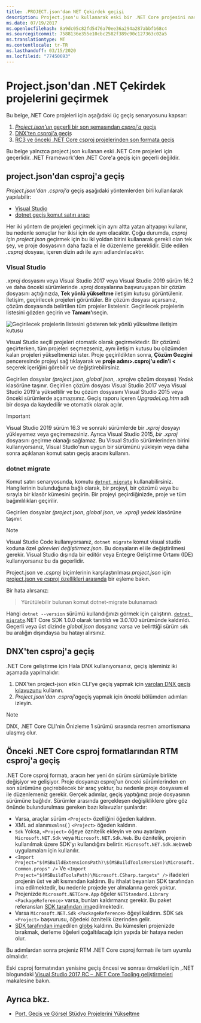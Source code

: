 ```yaml
---
title: .PROJECT.json'dan NET Çekirdek geçişi
description: Project.json'u kullanarak eski bir .NET Core projesini nasıl geçirebilirsiniz öğrenin
ms.date: 07/19/2017
ms.openlocfilehash: 8a9dc05c82fd5476a70ee36a294a287abbfb68c4
ms.sourcegitcommit: 7588136e355e10cbc2582f389c90c127363c02a5
ms.translationtype: MT
ms.contentlocale: tr-TR
ms.lasthandoff: 03/15/2020
ms.locfileid: "77450693"
---
```

# <a name="migrating-net-core-projects-from-projectjson"></a>Project.json'dan .NET Çekirdek projelerini geçirmek

Bu belge,.NET Core projeleri için aşağıdaki üç geçiş senaryosunu kapsar:

1. [*Project.json'un* geçerli bir son şemasından *csproj'a* geçiş](#migration-from-projectjson-to-csproj)
2. [DNX'ten csproj'a geçiş](#migration-from-dnx-to-csproj)
3. [RC3 ve önceki .NET Core csproj projelerinden son formata geçiş](#migration-from-earlier-net-core-csproj-formats-to-rtm-csproj)

Bu belge yalnızca project.json kullanan eski .NET Core projeleri için geçerlidir. .NET Framework'den .NET Core'a geçiş için geçerli değildir.

## <a name="migration-from-projectjson-to-csproj"></a>project.json'dan csproj'a geçiş

*Project.json'dan* *.csproj'a* geçiş aşağıdaki yöntemlerden biri kullanılarak yapılabilir:

- [Visual Studio](#visual-studio)
- [dotnet geçiş komut satırı aracı](#dotnet-migrate)

Her iki yöntem de projeleri geçirmek için aynı altta yatan altyapıyı kullanır, bu nedenle sonuçlar her ikisi için de aynı olacaktır. Çoğu durumda, *csproj* *için project.json* geçirmek için bu iki yoldan birini kullanarak gerekli olan tek şey, ve proje dosyasının daha fazla el ile düzenleme gereklidir. Elde edilen *.csproj* dosyası, içeren dizin adı ile aynı adlandırılacaktır.

### <a name="visual-studio"></a>Visual Studio

*.xproj* dosyasını veya Visual Studio 2017 veya Visual Studio 2019 sürüm 16.2 ve daha önceki sürümlerinde *.xproj* dosyalarına başvuruyapan bir çözüm dosyasını açtığınızda, **Tek yönlü yükseltme** iletişim kutusu görüntülenir. İletişim, geçirilecek projeleri görüntüler. Bir çözüm dosyası açarsanız, çözüm dosyasında belirtilen tüm projeler listelenir. Geçirilecek projelerin listesini gözden geçirin ve **Tamam'ı**seçin.

![Geçirilecek projelerin listesini gösteren tek yönlü yükseltme iletişim kutusu](media/one-way-upgrade.jpg)

Visual Studio seçili projeleri otomatik olarak geçirmektedir. Bir çözümü geçirterken, tüm projeleri seçmezseniz, aynı iletişim kutusu bu çözümden kalan projeleri yükseltmenizi ister. Proje geçirildikten sonra, **Çözüm Gezgini** penceresinde projeyi sağ tıklayarak ve **proje adını>.csproj'u edin'i \<** seçerek içeriğini görebilir ve değiştirebilirsiniz.

Geçirilen dosyalar *(project.json*, *global.json*, *.xproj*ve çözüm dosyası) *Yedek* klasörüne taşınır. Geçirilen çözüm dosyası Visual Studio 2017 veya Visual Studio 2019'a yükseltilir ve bu çözüm dosyasını Visual Studio 2015 veya önceki sürümlerde açamazsınız. Geçiş raporu içeren *UpgradeLog.htm* adlı bir dosya da kaydedilir ve otomatik olarak açılır.

> [!IMPORTANT]
> Visual Studio 2019 sürüm 16.3 ve sonraki sürümlerde bir *.xproj* dosyayı yükleyemez veya geçiremezsiniz. Ayrıca Visual Studio 2015, *bir .xproj* dosyasını geçirme olanağı sağlamaz. Bu Visual Studio sürümlerinden birini kullanıyorsanız, Visual Studio'nun uygun bir sürümünü yükleyin veya daha sonra açıklanan komut satırı geçiş aracını kullanın.

### <a name="dotnet-migrate"></a>dotnet migrate

Komut satırı senaryosunda, komutu [`dotnet migrate`](../tools/dotnet-migrate.md) kullanabilirsiniz. Hangilerinin bulunduğuna bağlı olarak, bir projeyi, bir çözümü veya bu sırayla bir klasör kümesini geçirin. Bir projeyi geçirdiğinizde, proje ve tüm bağımlılıkları geçirilir.

Geçirilen dosyalar *(project.json*, *global.json*, ve *.xproj)* *yedek* klasörüne taşınır.

> [!NOTE]
> Visual Studio Code kullanıyorsanız, `dotnet migrate` komut visual studio koduna özel *görevleri değiştirmez.json*. Bu dosyaların el ile değiştirilmesi gerekir.
> Visual Studio dışında bir editör veya Entegre Geliştirme Ortamı (IDE) kullanıyorsanız bu da geçerlidir.

Project.json ve *.csproj* biçimlerinin karşılaştırılması *project.json* için [project.json ve csproj özellikleri arasında](../tools/project-json-to-csproj.md) bir eşleme bakın.

Bir hata alırsanız:

> Yürütülebilir bulunan komut dotnet-migrate bulunamadı

Hangi `dotnet --version` sürümü kullandığınızı görmek için çalıştırın. [`dotnet migrate`](../tools/dotnet-migrate.md).NET Core SDK 1.0.0 olarak tanıtıldı ve 3.0.100 sürümünde kaldırıldı.
Geçerli veya üst dizinde *global.json* dosyanız varsa ve belirttiği sürüm `sdk` bu aralığın dışındaysa bu hatayı alırsınız.

## <a name="migration-from-dnx-to-csproj"></a>DNX'ten csproj'a geçiş

.NET Core geliştirme için Hala DNX kullanıyorsanız, geçiş işleminiz iki aşamada yapılmalıdır:

1. DNX'ten project-json etkin CLI'ye geçiş yapmak için [varolan DNX geçiş kılavuzunu](from-dnx.md) kullanın.
2. *Project.json'dan* *.csproj'a*geçiş yapmak için önceki bölümden adımları izleyin.

> [!NOTE]
> DNX, .NET Core CLI'nin Önizleme 1 sürümü sırasında resmen amortismana ulaşmış olur.

## <a name="migration-from-earlier-net-core-csproj-formats-to-rtm-csproj"></a>Önceki .NET Core csproj formatlarından RTM csproj'a geçiş

.NET Core csproj formatı, aracın her yeni ön sürüm sürümüyle birlikte değişiyor ve gelişiyor. Proje dosyanızı csproj'un önceki sürümlerinden en son sürümüne geçirebilecek bir araç yoktur, bu nedenle proje dosyasını el ile düzenlemeniz gerekir. Gerçek adımlar, geçiş yaptığınız proje dosyasının sürümüne bağlıdır. Sürümler arasında gerçekleşen değişikliklere göre göz önünde bulundurulması gereken bazı kılavuzlar şunlardır:

- Varsa, araçlar sürüm `<Project>` özelliğini öğeden kaldırın.
- XML ad alanını`xmlns`( ) `<Project>` öğeden kaldırın.
- `Sdk` Yoksa, `<Project>` öğeye öznitelik ekleyin ve onu ayarlayın `Microsoft.NET.Sdk` veya `Microsoft.NET.Sdk.Web`. Bu öznitelik, projenin kullanılmak üzere SDK'yı kullandığını belirtir. `Microsoft.NET.Sdk.Web`web uygulamaları için kullanılır.
- `<Import Project="$(MSBuildExtensionsPath)\$(MSBuildToolsVersion)\Microsoft.Common.props" />` Ve `<Import Project="$(MSBuildToolsPath)\Microsoft.CSharp.targets" />` ifadeleri projenin üst ve alt kısmından kaldırın. Bu ithalat beyanları SDK tarafından ima edilmektedir, bu nedenle projede yer almalarına gerek yoktur.
- Projenizde `Microsoft.NETCore.App` öğeler `NETStandard.Library` `<PackageReference>` varsa, bunları kaldırmanız gerekir. Bu paket referansları [SDK tarafından ima](https://aka.ms/sdkimplicitrefs)edilmektedir.
- Varsa `Microsoft.NET.Sdk` `<PackageReference>` öğeyi kaldırın. SDK `Sdk` `<Project>` başvurusu, öğedeki öznitelik üzerinden gelir.
- [SDK tarafından ima](../project-sdk/overview.md#default-compilation-includes)edilen [globs](https://en.wikipedia.org/wiki/Glob_(programming)) kaldırın. Bu kümesleri projenizde bırakmak, derleme öğeleri çoğaltılacağı için yapıda bir hataya neden olur.

Bu adımlardan sonra projeniz RTM .NET Core csproj formatı ile tam uyumlu olmalıdır.

Eski csproj formatından yenisine geçiş öncesi ve sonrası örnekleri için ,.NET blogundaki [Visual Studio 2017 RC – .NET Core Tooling geliştirmeleri](https://devblogs.microsoft.com/dotnet/updating-visual-studio-2017-rc-net-core-tooling-improvements/) makalesine bakın.

## <a name="see-also"></a>Ayrıca bkz.

- [Port, Geçiş ve Görsel Stüdyo Projelerini Yükseltme](/visualstudio/porting/port-migrate-and-upgrade-visual-studio-projects)
